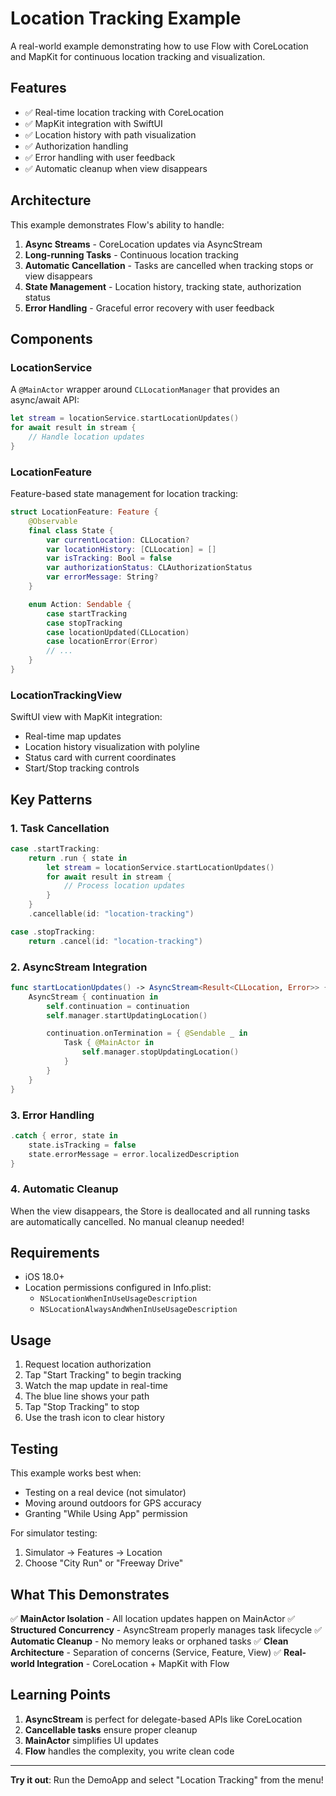 # Location Tracking Example

A real-world example demonstrating how to use Flow with CoreLocation and MapKit for continuous location tracking and visualization.

## Features

- ✅ Real-time location tracking with CoreLocation
- ✅ MapKit integration with SwiftUI
- ✅ Location history with path visualization
- ✅ Authorization handling
- ✅ Error handling with user feedback
- ✅ Automatic cleanup when view disappears

## Architecture

This example demonstrates Flow's ability to handle:

1. **Async Streams** - CoreLocation updates via AsyncStream
2. **Long-running Tasks** - Continuous location tracking
3. **Automatic Cancellation** - Tasks are cancelled when tracking stops or view disappears
4. **State Management** - Location history, tracking state, authorization status
5. **Error Handling** - Graceful error recovery with user feedback

## Components

### LocationService

A `@MainActor` wrapper around `CLLocationManager` that provides an async/await API:

```swift
let stream = locationService.startLocationUpdates()
for await result in stream {
    // Handle location updates
}
```

### LocationFeature

Feature-based state management for location tracking:

```swift
struct LocationFeature: Feature {
    @Observable
    final class State {
        var currentLocation: CLLocation?
        var locationHistory: [CLLocation] = []
        var isTracking: Bool = false
        var authorizationStatus: CLAuthorizationStatus
        var errorMessage: String?
    }

    enum Action: Sendable {
        case startTracking
        case stopTracking
        case locationUpdated(CLLocation)
        case locationError(Error)
        // ...
    }
}
```

### LocationTrackingView

SwiftUI view with MapKit integration:

- Real-time map updates
- Location history visualization with polyline
- Status card with current coordinates
- Start/Stop tracking controls

## Key Patterns

### 1. Task Cancellation

```swift
case .startTracking:
    return .run { state in
        let stream = locationService.startLocationUpdates()
        for await result in stream {
            // Process location updates
        }
    }
    .cancellable(id: "location-tracking")

case .stopTracking:
    return .cancel(id: "location-tracking")
```

### 2. AsyncStream Integration

```swift
func startLocationUpdates() -> AsyncStream<Result<CLLocation, Error>> {
    AsyncStream { continuation in
        self.continuation = continuation
        self.manager.startUpdatingLocation()

        continuation.onTermination = { @Sendable _ in
            Task { @MainActor in
                self.manager.stopUpdatingLocation()
            }
        }
    }
}
```

### 3. Error Handling

```swift
.catch { error, state in
    state.isTracking = false
    state.errorMessage = error.localizedDescription
}
```

### 4. Automatic Cleanup

When the view disappears, the Store is deallocated and all running tasks are automatically cancelled. No manual cleanup needed!

## Requirements

- iOS 18.0+
- Location permissions configured in Info.plist:
  - `NSLocationWhenInUseUsageDescription`
  - `NSLocationAlwaysAndWhenInUseUsageDescription`

## Usage

1. Request location authorization
2. Tap "Start Tracking" to begin tracking
3. Watch the map update in real-time
4. The blue line shows your path
5. Tap "Stop Tracking" to stop
6. Use the trash icon to clear history

## Testing

This example works best when:

- Testing on a real device (not simulator)
- Moving around outdoors for GPS accuracy
- Granting "While Using App" permission

For simulator testing:

1. Simulator → Features → Location
2. Choose "City Run" or "Freeway Drive"

## What This Demonstrates

✅ **MainActor Isolation** - All location updates happen on MainActor
✅ **Structured Concurrency** - AsyncStream properly manages task lifecycle
✅ **Automatic Cleanup** - No memory leaks or orphaned tasks
✅ **Clean Architecture** - Separation of concerns (Service, Feature, View)
✅ **Real-world Integration** - CoreLocation + MapKit with Flow

## Learning Points

1. **AsyncStream** is perfect for delegate-based APIs like CoreLocation
2. **Cancellable tasks** ensure proper cleanup
3. **MainActor** simplifies UI updates
4. **Flow** handles the complexity, you write clean code

---

**Try it out**: Run the DemoApp and select "Location Tracking" from the menu!
